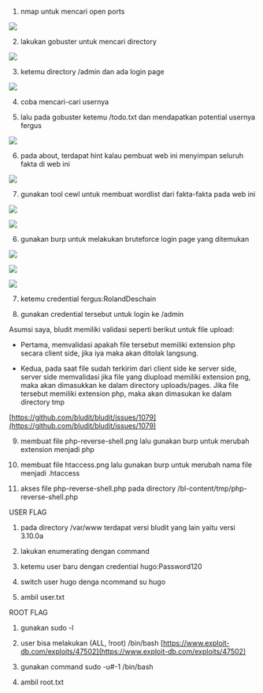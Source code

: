 1. nmap untuk mencari open ports

![](/assets/messageImage_1603477004000.jpg)

2. lakukan gobuster untuk mencari directory

![](/assets/messageImage_1603477059821.jpg)

3. ketemu directory /admin dan ada login page

![](/assets/messageImage_1603477109679.jpg)

4. coba mencari-cari usernya

5. lalu pada gobuster ketemu /todo.txt dan mendapatkan potential usernya fergus

![](/assets/messageImage_1603477130409.jpg)

6. pada about, terdapat hint kalau pembuat web ini menyimpan seluruh fakta di web ini

![](/assets/messageImage_1603477152414.jpg)

7. gunakan tool cewl untuk membuat wordlist dari fakta-fakta pada web ini

![](/assets/messageImage_1603477236975.jpg)

![](/assets/messageImage_1603477270792.jpg)

6. gunakan burp untuk melakukan bruteforce login page yang ditemukan

![](/assets/messageImage_1603477473455.jpg)

![](/assets/messageImage_1603477496658.jpg)

![](/assets/messageImage_1603477520281.jpg)

7. ketemu credential fergus:RolandDeschain

8. gunakan credential tersebut untuk login ke /admin

Asumsi saya, bludit memiliki validasi seperti berikut untuk file upload:

- Pertama, memvalidasi apakah file tersebut memiliki extension php secara client side, jika iya maka akan ditolak langsung.

- Kedua, pada saat file sudah terkirim dari client side ke server side, server side memvalidasi jika file yang diupload memiliki extension png, maka akan dimasukkan ke dalam directory uploads/pages. Jika file tersebut memiliki extension php, maka akan dimasukan ke dalam directory tmp

[https://github.com/bludit/bludit/issues/1079](https://github.com/bludit/bludit/issues/1079)

9. membuat file php-reverse-shell.png lalu gunakan burp untuk merubah extension menjadi php

10. membuat file htaccess.png lalu gunakan burp untuk merubah nama file menjadi .htaccess

11. akses file php-reverse-shell.php pada directory /bl-content/tmp/php-reverse-shell.php

USER FLAG

1. pada directory /var/www terdapat versi bludit yang lain yaitu versi 3.10.0a

2. lakukan enumerating dengan command

3. ketemu user baru dengan credential hugo:Password120

4. switch user hugo denga ncommand su hugo

5. ambil user.txt

ROOT FLAG

1. gunakan sudo -l

2. user bisa melakukan (ALL, !root) /bin/bash [https://www.exploit-db.com/exploits/47502](https://www.exploit-db.com/exploits/47502)

3. gunakan command sudo -u#-1 /bin/bash

4. ambil root.txt
